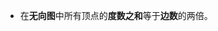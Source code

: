 


- 在**无向图**中所有顶点的**度数之和**等于**边数**的两倍。
<!--stackedit_data:
eyJoaXN0b3J5IjpbLTEyNDk1Njg0ODldfQ==
-->